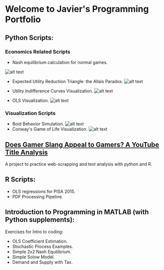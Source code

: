# Welcome to Javier's Programming Portfolio

## Python Scripts:

### Economics Related Scripts

* Nash equilibrium calculation for normal games.

![alt text](https://github.com/jjgecon/Personal_coding_projects/tree/main/pics/nash.png "Nash")

* Expected Utility Reduction Triangle: the Allais Paradox.
![alt text](https://github.com/jjgecon/Personal_coding_projects/tree/main/pics/prob_triangle.png "Allais Paradox")

* Utility Indifference Curves Visualization.
![alt text](https://github.com/jjgecon/Personal_coding_projects/tree/main/pics/utility.png "Utility Curves")

* OLS Visualization.
![alt text](https://github.com/jjgecon/Personal_coding_projects/tree/main/pics/OLS.png "OLS")

### Visualization Scripts

* Boid Behavior Simulation.
![alt text](https://github.com/jjgecon/Personal_coding_projects/tree/main/pics/boids.png "Boids")
* Conway's Game of Life Visualization.
![alt text](https://github.com/jjgecon/Personal_coding_projects/tree/main/pics/game_of_life.png "Game of Life")

## [Does Gamer Slang Appeal to Gamers? A YouTube Title Analysis](https://github.com/jjgecon/Does-Gamer-Slang-Appeal-to-Gamers)

A project to practice web-scrapping and text analysis with python and R.

## R Scripts:

* OLS regressions for PISA 2015.
* PDF Processing Pipeline.

## Introduction to Programming in MATLAB (with Python supplements):

Exercises for Intro to coding:

* OLS Coefficient Estimation.
* Stochastic Process Examples.
* Simple 2x2 Nash Equilibrium.
* Simple Solow Model.
* Demand and Supply with Tax.
